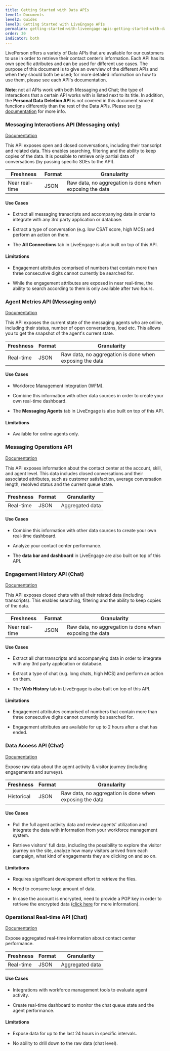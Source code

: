 ```yaml
---
title: Getting Started with Data APIs
level1: Documents
level2: Guides
level3: Getting Started with LiveEngage APIs
permalink: getting-started-with-liveengage-apis-getting-started-with-data-apis.html
order: 30
indicator: both
---
```


LivePerson offers a variety of Data APIs that are available for our customers to use in order to retrieve their contact center’s information. Each API has its own specific attributes and can be used for different use cases. The purpose of this document is to give an overview of the different APIs and when they should both be used; for more detailed information on how to use them, please see each API's documentation.

**Note**: not all APIs work with both Messaging and Chat; the type of interactions that a certain API works with is listed next to its title. In addition, the **Personal Data Deletion API** is not covered in this document since it functions differently than the rest of the Data APIs. Please see [its documentation](/personal-data-deletion-overview.html) for more info.

### Messaging Interactions API (Messaging only)

[Documentation](data-messaging-interactions-overview.html)

This API exposes open and closed conversations, including their transcript and related data. This enables searching, filtering and the ability to keep copies of the data. It is possible to retrieve only partial data of conversations (by passing specific SDEs to the API).

| Freshness | Format | Granularity |
|-----------|--------|-------------|
| Near real-time | JSON | Raw data, no aggregation is done when exposing the data |

#### Use Cases

* Extract all messaging transcripts and accompanying data in order to integrate with any 3rd party application or database.

* Extract a type of conversation (e.g. low CSAT score, high MCS) and perform an action on them.

* The **All Connections** tab in LiveEngage is also built on top of this API.


#### Limitations

* Engagement attributes comprised of numbers that contain more than three consecutive digits cannot currently be searched for.

* While the engagement attributes are exposed in near real-time, the ability to search according to them is only available after two hours.


### Agent Metrics API (Messaging only)

[Documentation](data-messaging-agent-metrics-overview.html)

This API exposes the current state of the messaging agents who are online, including their status, number of open conversations, load etc. This allows you to get the snapshot of the agent's current state.

| Freshness | Format | Granularity |
|-----------|--------|-------------|
| Real-time | JSON | Raw data, no aggregation is done when exposing the data |

#### Use Cases

* Workforce Management integration (WFM).

* Combine this information with other data sources in order to create your own real-time dashboard.

* The **Messaging Agents** tab in LiveEngage is also built on top of this API.

#### Limitations

* Available for online agents only.

### Messaging Operations API

[Documentation](data-messaging-agent-metrics-overview.html)

This API exposes information about the contact center at the account, skill, and agent level. This data includes closed conversations and their associated attributes, such as customer satisfaction, average conversation length, resolved status and the current queue state.

| Freshness | Format | Granularity |
|-----------|--------|-------------|
| Real-time | JSON | Aggregated data |

#### Use Cases

* Combine this information with other data sources to create your own real-time dashboard.

* Analyze your contact center performance.

* The **data bar and dashboard** in LiveEngage are also built on top of this API.


### Engagement History API (Chat)

[Documentation](data-engagement-history-overview.html)

This API exposes closed chats with all their related data (including transcripts). This enables searching, filtering and the ability to keep copies of the data.

| Freshness | Format | Granularity |
|-----------|--------|-------------|
| Near real-time | JSON | Raw data, no aggregation is done when exposing the data|

#### Use Cases

* Extract all chat transcripts and accompanying data in order to integrate with any 3rd party application or database.

* Extract a type of chat (e.g. long chats, high MCS) and perform an action on them.

* The **Web History** tab in LiveEngage is also built on top of this API.

#### Limitations

* Engagement attributes comprised of numbers that contain more than three consecutive digits cannot currently be searched for.

* Engagement attributes are available for up to 2 hours after a chat has ended.

### Data Access API (Chat)

[Documentation](data-data-access-overview.html)

Expose raw data about the agent activity & visitor journey (including engagements and surveys).

| Freshness | Format | Granularity |
|-----------|--------|-------------|
| Historical | JSON | Raw data, no aggregation is done when exposing the data|

#### Use Cases

* Pull the full agent activity data and review agents’ utilization and integrate the data with information from your workforce management system.

* Retrieve visitors' full data, including the possibility to explore the visitor journey on the site, analyze how many visitors arrived from each campaign, what kind of engagements they are clicking on and so on.

#### Limitations

* Requires significant development effort to retrieve the files.

* Need to consume large amount of data.

* In case the account is encrypted, need to provide a PGP key in order to retrieve the encrypted data ([click here](data-data-access-pgp-encryption.html) for more information).

### Operational Real-time API (Chat)

[Documentation](data-operational-realtime-overview.html)

Expose aggregated real-time information about contact center performance.

| Freshness | Format | Granularity |
|-----------|--------|-------------|
| Real-time | JSON | Aggregated data|

#### Use Cases

* Integrations with workforce management tools to evaluate agent activity.

* Create real-time dashboard to monitor the chat queue state and the agent performance.

#### Limitations

* Expose data for up to the last 24 hours in specific intervals.

* No ability to drill down to the raw data (chat level).
